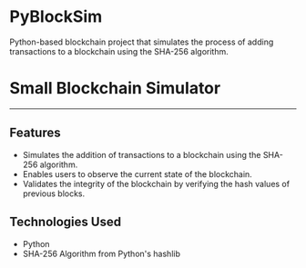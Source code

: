 # PyBlockSim
Python-based blockchain project that simulates the process of adding transactions to a blockchain using the SHA-256 algorithm.

# Small Blockchain Simulator #
- - - -

## Features ##
* Simulates the addition of transactions to a blockchain using the SHA-256 algorithm.
* Enables users to observe the current state of the blockchain.
* Validates the integrity of the blockchain by verifying the hash values of previous blocks.

## Technologies Used ##
* Python
* SHA-256 Algorithm from Python's hashlib
